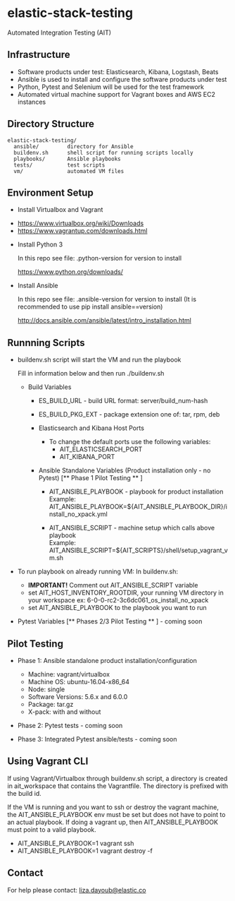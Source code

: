 # elastic-stack-testing

Automated Integration Testing (AIT)

## Infrastructure

 - Software products under test: Elasticsearch, Kibana, Logstash, Beats
 - Ansible is used to install and configure the software products under test
 - Python, Pytest and Selenium will be used for the test framework
 - Automated virtual machine support for Vagrant boxes and AWS EC2 instances

## Directory Structure

```
elastic-stack-testing/
  ansible/         directory for Ansible
  buildenv.sh      shell script for running scripts locally
  playbooks/       Ansible playbooks
  tests/           test scripts
  vm/              automated VM files
```

## Environment Setup

 * Install Virtualbox and Vagrant

  - https://www.virtualbox.org/wiki/Downloads
  - https://www.vagrantup.com/downloads.html

* Install Python 3

  In this repo see file: .python-version for version to install

  https://www.python.org/downloads/

* Install Ansible

  In this repo see file: .ansible-version for version to install (It is recommended to use pip install ansible==version)

  http://docs.ansible.com/ansible/latest/intro_installation.html

## Runnning Scripts

* buildenv.sh script will start the VM and run the playbook

  Fill in information below and then run ./buildenv.sh   

  - Build Variables
    - ES_BUILD_URL - build URL format: server/build_num-hash   
    - ES_BUILD_PKG_EXT - package extension one of: tar, rpm, deb

    - Elasticsearch and Kibana Host Ports
      - To change the default ports use the following variables:
        - AIT_ELASTICSEARCH_PORT
        - AIT_KIBANA_PORT

    - Ansible Standalone Variables (Product installation only - no Pytest) [** Phase 1 Pilot Testing ** ]
      - AIT_ANSIBLE_PLAYBOOK - playbook for product installation   
        Example: AIT_ANSIBLE_PLAYBOOK=${AIT_ANSIBLE_PLAYBOOK_DIR}/install_no_xpack.yml

      - AIT_ANSIBLE_SCRIPT - machine setup which calls above playbook      
        Example: AIT_ANSIBLE_SCRIPT=${AIT_SCRIPTS}/shell/setup_vagrant_vm.sh   

* To run playbook on already running VM:
  In buildenv.sh:
    - <b>IMPORTANT!</b> Comment out AIT_ANSIBLE_SCRIPT variable
    - set AIT_HOST_INVENTORY_ROOTDIR, your running VM directory in your workspace ex: 6-0-0-rc2-3c6dc061_os_install_no_xpack
    - set AIT_ANSIBLE_PLAYBOOK to the playbook you want to run


* Pytest Variables [** Phases 2/3 Pilot Testing ** ] - coming soon

## Pilot Testing

  - Phase 1: Ansible standalone product installation/configuration
      - Machine: vagrant/virtualbox
      - Machine OS: ubuntu-16.04-x86_64
      - Node: single
      - Software Versions: 5.6.x and 6.0.0
      - Package: tar.gz
      - X-pack: with and without  


  - Phase 2: Pytest tests - coming soon

  - Phase 3: Integrated Pytest ansible/tests - coming soon

## Using Vagrant CLI

  If using Vagrant/Virtualbox through buildenv.sh script, a directory is created in ait_workspace
  that contains the Vagrantfile.  The directory is prefixed with the build id.  

  If the VM is running and you want to ssh or destroy the vagrant machine, the AIT_ANSIBLE_PLAYBOOK env must
  be set but does not have to point to an actual playbook.  If doing a vagrant up, then AIT_ANSIBLE_PLAYBOOK must point to a valid playbook.

  - AIT_ANSIBLE_PLAYBOOK=1 vagrant ssh
  - AIT_ANSIBLE_PLAYBOOK=1 vagrant destroy -f


## Contact

  For help please contact: liza.dayoub@elastic.co
